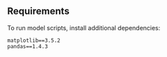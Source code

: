 ## Requirements

To run model scripts, install additional dependencies:

```
matplotlib==3.5.2
pandas==1.4.3
```

